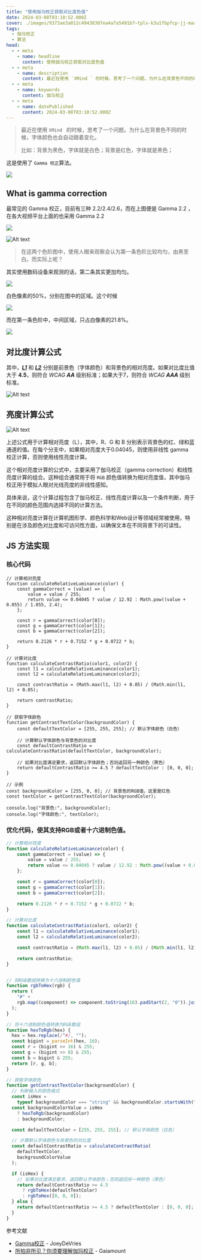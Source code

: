 ```yaml
---
title: "使用伽马校正获取对比度色值"
date: 2024-03-08T03:10:52.000Z
cover: ./images/9373ae3a012c49438307ea4a7a5491b7~tplv-k3u1fbpfcp-jj-mark_0_0_0_0_q75.png
tags: 
  - 伽马校正
  - 算法
head:
  - - meta
    - name: headline
      content: 使用伽马校正获取对比度色值
  - - meta
    - name: description
      content: 最近在使用 `XMind ` 的时候，思考了一个问题。为什么在背景色不同的时候，字体颜色也会自动跟着变化。
  - - meta
    - name: keywords
      content: 伽马校正
  - - meta
    - name: datePublished
      content: 2024-03-08T03:10:52.000Z
---
```


> 最近在使用 `XMind ` 的时候，思考了一个问题。为什么在背景色不同的时候，字体颜色也会自动跟着变化。
> 
> 比如：背景为黑色，字体就是白色；背景是红色，字体就是黑色；



这是使用了 `Gamma 校正`算法。

![](./images/9373ae3a012c49438307ea4a7a5491b7~tplv-k3u1fbpfcp-jj-mark_0_0_0_0_q75.png)

## What is gamma correction





最常见的 Gamma 校正，目前有三种 2.2/2.4/2.6，而在上图便是 Gamma 2.2 ，在各大视频平台上面的也采用 Gamma 2.2

![](/Users/yanjiahui/Library/Application%20Support/marktext/images/2024-03-10-22-43-29-image.png)

![Alt text](image.png)



> 在这两个色阶图中，使用人眼来观察会认为第一条色阶比较均匀，由黑至白。而实际上呢？

其实使用数码设备来观测的话，第二条其实更加均匀。

![](/Users/yanjiahui/Library/Application%20Support/marktext/images/2024-03-10-22-54-03-image.png)

白色像素的50%，分别在图中的区域。这个时候

![](/Users/yanjiahui/Library/Application%20Support/marktext/images/2024-03-10-22-57-16-image.png)

而在第一条色阶中，中间区域，只占白像素的21.8%。

![](/Users/yanjiahui/Library/Application%20Support/marktext/images/2024-03-10-23-03-51-image.png)

## 对比度计算公式

其中，***<u>L1</u>*** 和 ***<u>L2</u>*** 分别是前景色（字体颜色）和背景色的相对亮度。如果对比度比值大于 **4.5**，则符合 *WCAG **AA*** 级别标准；如果大于7，则符合 *WCAG **AAA*** 级别标准。

![Alt text](./images/image1.png)

## 亮度计算公式

![Alt text](./images/image.png)

上述公式用于计算相对亮度（L），其中，R、G 和 B 分别表示背景色的红、绿和蓝通道的值。在每个分支中，如果相对亮度大于0.04045，则使用非线性 gamma 校正计算，否则使用线性亮度计算。

这个相对亮度计算的公式中，主要采用了伽马校正（gamma correction）和线性亮度计算的组合。这种组合通常用于将 `RGB` 颜色值转换为相对亮度值，其中伽马校正用于模拟人眼对光线亮度的非线性感知。

具体来说，这个计算过程包含了伽马校正、线性亮度计算以及一个条件判断，用于在不同的颜色范围内选择不同的计算方法。

这种相对亮度计算在计算机图形学、颜色科学和Web设计等领域经常被使用，特别是在涉及颜色对比度和可访问性方面，以确保文本在不同背景下的可读性。

## JS 方法实现

### 核心代码

```JS
// 计算相对亮度
function calculateRelativeLuminance(color) {
    const gammaCorrect = (value) => {
        value = value / 255;
        return value <= 0.04045 ? value / 12.92 : Math.pow((value + 0.055) / 1.055, 2.4);
    };

    const r = gammaCorrect(color[0]);
    const g = gammaCorrect(color[1]);
    const b = gammaCorrect(color[2]);

    return 0.2126 * r + 0.7152 * g + 0.0722 * b;
}

// 计算对比度
function calculateContrastRatio(color1, color2) {
    const l1 = calculateRelativeLuminance(color1);
    const l2 = calculateRelativeLuminance(color2);

    const contrastRatio = (Math.max(l1, l2) + 0.05) / (Math.min(l1, l2) + 0.05);

    return contrastRatio;
}

// 获取字体颜色
function getContrastTextColor(backgroundColor) {
    const defaultTextColor = [255, 255, 255]; // 默认字体颜色（白色）

    // 计算默认字体颜色与背景色的对比度
    const defaultContrastRatio = calculateContrastRatio(defaultTextColor, backgroundColor);

    // 如果对比度满足要求，返回默认字体颜色；否则返回另一种颜色（黑色）
    return defaultContrastRatio >= 4.5 ? defaultTextColor : [0, 0, 0];
}

// 示例
const backgroundColor = [255, 0, 0]; // 背景色的RGB值，这里是红色
const textColor = getContrastTextColor(backgroundColor);

console.log("背景色:", backgroundColor);
console.log("字体颜色:", textColor);
```

### 优化代码，使其支持RGB或者十六进制色值。

```js
// 计算相对亮度
function calculateRelativeLuminance(color) {
    const gammaCorrect = (value) => {
        value = value / 255;
        return value <= 0.04045 ? value / 12.92 : Math.pow((value + 0.055) / 1.055, 2.4);
    };

    const r = gammaCorrect(color[0]);
    const g = gammaCorrect(color[1]);
    const b = gammaCorrect(color[2]);

    return 0.2126 * r + 0.7152 * g + 0.0722 * b;
}

// 计算对比度
function calculateContrastRatio(color1, color2) {
    const l1 = calculateRelativeLuminance(color1);
    const l2 = calculateRelativeLuminance(color2);

    const contrastRatio = (Math.max(l1, l2) + 0.05) / (Math.min(l1, l2) + 0.05);

    return contrastRatio;
}


// 将RGB数组转换为十六进制颜色值
function rgbToHex(rgb) {
  return (
    "#" +
    rgb.map((component) => component.toString(16).padStart(2, "0")).join("")
  );
}

// 将十六进制颜色值转换为RGB数组
function hexToRgb(hex) {
  hex = hex.replace(/^#/, "");
  const bigint = parseInt(hex, 16);
  const r = (bigint >> 16) & 255;
  const g = (bigint >> 8) & 255;
  const b = bigint & 255;
  return [r, g, b];
}

// 获取字体颜色
function getContrastTextColor(backgroundColor) {
  // 判断输入的颜色格式
  const isHex =
    typeof backgroundColor === "string" && backgroundColor.startsWith("#");
  const backgroundColorValue = isHex
    ? hexToRgb(backgroundColor)
    : backgroundColor;

  const defaultTextColor = [255, 255, 255]; // 默认字体颜色（白色）

  // 计算默认字体颜色与背景色的对比度
  const defaultContrastRatio = calculateContrastRatio(
    defaultTextColor,
    backgroundColorValue
  );

  if (isHex) {
    // 如果对比度满足要求，返回默认字体颜色；否则返回另一种颜色（黑色）
    return defaultContrastRatio >= 4.5
      ? rgbToHex(defaultTextColor)
      : rgbToHex([0, 0, 0]);
  } else {
    return defaultContrastRatio >= 4.5 ? defaultTextColor : [0, 0, 0];
  }
}
```

参考文献

* [Gamma校正](https://learnopengl-cn.github.io/05%20Advanced%20Lighting/02%20Gamma%20Correction/) - JoeyDeVries
* [所拍非所见？你须要理解伽玛校正](https://www.bilibili.com/video/BV1tF411w7tq/?spm_id_from=333.337.search-card.all.click&vd_source=7d3776f4050763ba2da1015f5da7ccef) - Gaiamount
